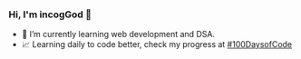 ### Hi, I'm incogGod 👋

- 🌱 I’m currently learning web development and DSA.
- 📈 Learning daily to code better, check my progress at [#100DaysofCode](https://github.com/incogGod/100-days-of-code)
<!--
- 🌐 Working on my portfolio website and blog at [incogGod.](https://incogGod.in)
- 📫 Feel free to connect with me on my other [online profiles.](https://linktr.ee/) 
-->
